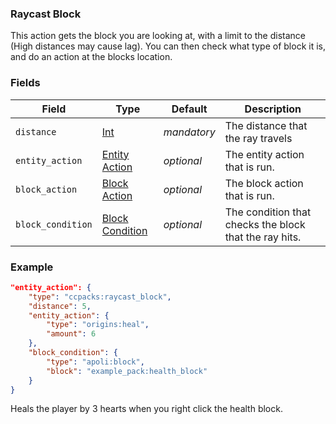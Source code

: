 ### Raycast Block

This action gets the block you are looking at, with a limit to the distance (High distances may cause lag). You can then check what type of block it is, and do an action at the blocks location.

### Fields

   Field   | Type | Default | Description
-----------|------|---------|-------------
`distance` | [Int]() | *mandatory* | The distance that the ray travels
`entity_action` | [Entity Action]() | *optional* | The entity action that is run.
`block_action` | [Block Action]() | *optional* | The block action that is run.
`block_condition` | [Block Condition]() | *optional* | The condition that checks the block that the ray hits.



### Example
```json
"entity_action": {
  	"type": "ccpacks:raycast_block",
	"distance": 5,
	"entity_action": {
		"type": "origins:heal",
		"amount": 6
	},
	"block_condition": {
		"type": "apoli:block",
		"block": "example_pack:health_block"
	}
}
```
Heals the player by 3 hearts when you right click the health block.
